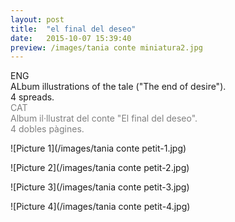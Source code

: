 ```yaml
---
layout: post
title:  "el final del deseo"
date:   2015-10-07 15:39:40
preview: /images/tania conte miniatura2.jpg
---
```



<div class="row">

  <div class="column">
  ENG<br>
  ALbum illustrations of the tale  ("The end of desire").<br> 4 spreads.
</div>

   <div class="column">
   <font color="#808080">
   CAT<br>
   Album il·llustrat del conte "El final del deseo".<br> 4 dobles pàgines.</font><br>
   </div>

 </div>


![Picture 1](/images/tania conte petit-1.jpg)

![Picture 2](/images/tania conte petit-2.jpg)

![Picture 3](/images/tania conte petit-3.jpg)

![Picture 4](/images/tania conte petit-4.jpg)
